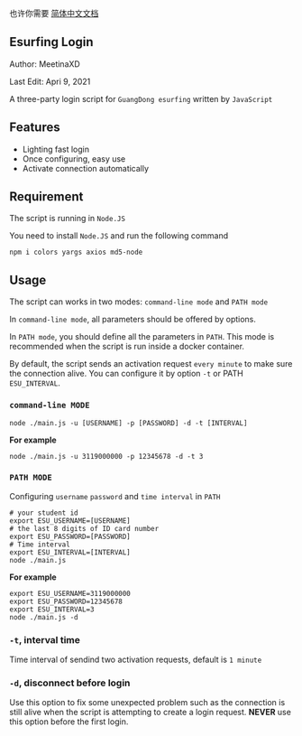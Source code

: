 也许你需要 [简体中文文档](./README_sc.md)

## Esurfing Login
Author: MeetinaXD

Last Edit: Apri 9, 2021

A three-party login script for `GuangDong esurfing` written by `JavaScript`

## Features
- Lighting fast login
- Once configuring, easy use
- Activate connection automatically

## Requirement
The script is running in `Node.JS`

You need to install `Node.JS` and run the following command

``` shell
npm i colors yargs axios md5-node
```

## Usage
The script can works in two modes: `command-line mode` and `PATH mode`

In `command-line mode`, all parameters should be offered by options.

In `PATH mode`, you should define all the parameters in `PATH`. This mode is recommended when the script is run inside a docker container.

By default, the script sends an activation request `every minute` to make sure the connection alive.
You can configure it by option `-t` or PATH `ESU_INTERVAL`.
### `command-line MODE`
``` shell
node ./main.js -u [USERNAME] -p [PASSWORD] -d -t [INTERVAL]
```

**For example**
``` shell
node ./main.js -u 3119000000 -p 12345678 -d -t 3
```

### `PATH MODE`
Configuring `username` `password` and `time interval` in `PATH`
``` shell
# your student id
export ESU_USERNAME=[USERNAME]
# the last 8 digits of ID card number
export ESU_PASSWORD=[PASSWORD]
# Time interval
export ESU_INTERVAL=[INTERVAL]
node ./main.js
```

**For example**
``` shell
export ESU_USERNAME=3119000000
export ESU_PASSWORD=12345678
export ESU_INTERVAL=3
node ./main.js -d
```

### `-t`, interval time
Time interval of sendind two activation requests, default is `1 minute`

### `-d`, disconnect before login
Use this option to fix some unexpected problem such as the connection is still alive when the script is attempting to create a login request.
**NEVER** use this option before the first login.
